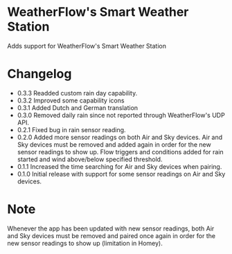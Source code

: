 # WeatherFlow's Smart Weather Station

Adds support for WeatherFlow's Smart Weather Station

# Changelog 

* 0.3.3 Readded custom rain day capability.
* 0.3.2 Improved some capability icons
* 0.3.1 Added Dutch and German translation
* 0.3.0 Removed daily rain since not reported through WeatherFlow's UDP API.
* 0.2.1 Fixed bug in rain sensor reading.
* 0.2.0 Added more sensor readings on both Air and Sky devices. Air and Sky devices must be removed and added again in order for the new sensor readings to show up. Flow triggers and conditions added for rain started and wind above/below specified threshold.
* 0.1.1 Increased the time searching for Air and Sky devices when pairing.
* 0.1.0 Initial release with support for some sensor readings on Air and Sky devices.

# Note

Whenever the app has been updated with new sensor readings, both Air and Sky devices must be removed and paired once again in order for the new sensor readings to show up (limitation in Homey).